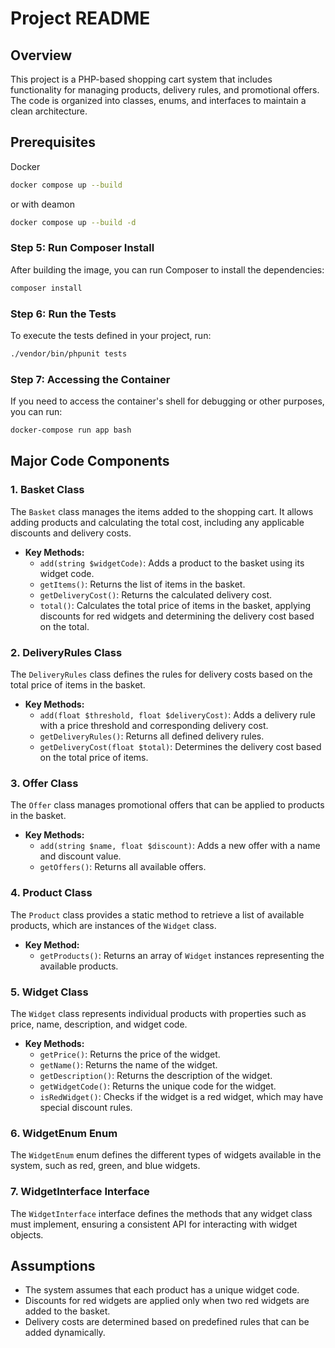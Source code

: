 # Project README

## Overview

This project is a PHP-based shopping cart system that includes functionality for managing products, delivery rules, and promotional offers. The code is organized into classes, enums, and interfaces to maintain a clean architecture.

## Prerequisites

Docker

```bash
docker compose up --build
```
or with deamon
```bash
docker compose up --build -d
```
### Step 5: Run Composer Install

After building the image, you can run Composer to install the dependencies:

```bash
composer install
```

### Step 6: Run the Tests

To execute the tests defined in your project, run:

```bash
./vendor/bin/phpunit tests
```


### Step 7: Accessing the Container

If you need to access the container's shell for debugging or other purposes, you can run:

```bash
docker-compose run app bash
```

## Major Code Components

### 1. **Basket Class**
The `Basket` class manages the items added to the shopping cart. It allows adding products and calculating the total cost, including any applicable discounts and delivery costs.

- **Key Methods:**
  - `add(string $widgetCode)`: Adds a product to the basket using its widget code.
  - `getItems()`: Returns the list of items in the basket.
  - `getDeliveryCost()`: Returns the calculated delivery cost.
  - `total()`: Calculates the total price of items in the basket, applying discounts for red widgets and determining the delivery cost based on the total.

### 2. **DeliveryRules Class**
The `DeliveryRules` class defines the rules for delivery costs based on the total price of items in the basket.

- **Key Methods:**
  - `add(float $threshold, float $deliveryCost)`: Adds a delivery rule with a price threshold and corresponding delivery cost.
  - `getDeliveryRules()`: Returns all defined delivery rules.
  - `getDeliveryCost(float $total)`: Determines the delivery cost based on the total price of items.

### 3. **Offer Class**
The `Offer` class manages promotional offers that can be applied to products in the basket.

- **Key Methods:**
  - `add(string $name, float $discount)`: Adds a new offer with a name and discount value.
  - `getOffers()`: Returns all available offers.

### 4. **Product Class**
The `Product` class provides a static method to retrieve a list of available products, which are instances of the `Widget` class.

- **Key Method:**
  - `getProducts()`: Returns an array of `Widget` instances representing the available products.

### 5. **Widget Class**
The `Widget` class represents individual products with properties such as price, name, description, and widget code.

- **Key Methods:**
  - `getPrice()`: Returns the price of the widget.
  - `getName()`: Returns the name of the widget.
  - `getDescription()`: Returns the description of the widget.
  - `getWidgetCode()`: Returns the unique code for the widget.
  - `isRedWidget()`: Checks if the widget is a red widget, which may have special discount rules.

### 6. **WidgetEnum Enum**
The `WidgetEnum` enum defines the different types of widgets available in the system, such as red, green, and blue widgets.

### 7. **WidgetInterface Interface**
The `WidgetInterface` interface defines the methods that any widget class must implement, ensuring a consistent API for interacting with widget objects.

## Assumptions
- The system assumes that each product has a unique widget code.
- Discounts for red widgets are applied only when two red widgets are added to the basket.
- Delivery costs are determined based on predefined rules that can be added dynamically.
